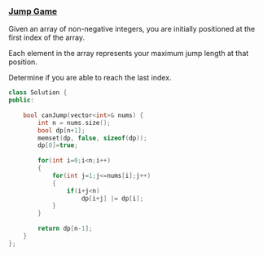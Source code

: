 ### [Jump Game](https://leetcode.com/problems/jump-game/)

Given an array of non-negative integers, you are initially positioned at the first index of the array.

Each element in the array represents your maximum jump length at that position.

Determine if you are able to reach the last index.

```cpp
class Solution {
public:
    
    bool canJump(vector<int>& nums) {
        int n = nums.size();
        bool dp[n+1];
        memset(dp, false, sizeof(dp));
        dp[0]=true;
        
        for(int i=0;i<n;i++)
        {
            for(int j=1;j<=nums[i];j++)
            {
                if(i+j<n)
                    dp[i+j] |= dp[i];
            }
        }
      
        return dp[n-1];
    }
};
```
